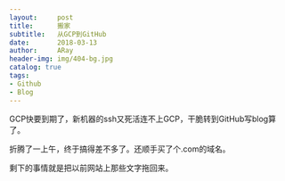 ```yaml
---
layout:     post
title:      搬家
subtitle:   从GCP到GitHub
date:       2018-03-13
author:     ARay
header-img: img/404-bg.jpg
catalog: true
tags:
- Github
- Blog
---
```

GCP快要到期了，新机器的ssh又死活连不上GCP，干脆转到GitHub写blog算了。

折腾了一上午，终于搞得差不多了。还顺手买了个.com的域名。

剩下的事情就是把以前网站上那些文字拖回来。




